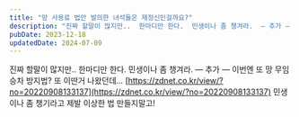 ```yaml
---
title: "망 사용료 법안 발의한 녀석들은 제정신인걸까요?"
description: "진짜 할말이 많지만..  한마디만 한다.  민생이나 좀 챙겨라.  — 추가 —  이번엔 또 망 무임승차 방지법? 또 이딴거 나왔던데…  https://zdnet.co.kr/view/?no=20220908133137  민생이나 좀 챙기라고 제발 이상한 법 만들지말고!"
pubDate: 2023-12-18
updatedDate: 2024-07-09
---
```


진짜 할말이 많지만..
한마디만 한다.
민생이나 좀 챙겨라.
— 추가 —
이번엔 또 망 무임승차 방지법? 또 이딴거 나왔던데…
[https://zdnet.co.kr/view/?no=20220908133137](https://zdnet.co.kr/view/?no=20220908133137)
민생이나 좀 챙기라고 제발 이상한 법 만들지말고!